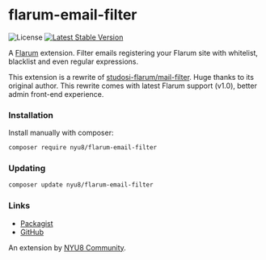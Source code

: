 # flarum-email-filter

![License](https://badgen.net/packagist/license/nyu8/flarum-email-filter) [![Latest Stable Version](https://badgen.net/packagist/v/nyu8/flarum-email-filter)](https://packagist.org/packages/nyu8/flarum-email-filter)

A [Flarum](http://flarum.org) extension. Filter emails registering your Flarum site with whitelist, blacklist and even regular expressions.

This extension is a rewrite of [studosi-flarum/mail-filter](https://github.com/studosi-flarum/mail-filter). Huge thanks to its original author. This rewrite comes with latest Flarum support (v1.0), better admin front-end experience.

### Installation

Install manually with composer:

```sh
composer require nyu8/flarum-email-filter
```

### Updating

```sh
composer update nyu8/flarum-email-filter
```

### Links

- [Packagist](https://packagist.org/packages/nyu8/flarum-email-filter)
- [GitHub](https://github.com/nyu8/flarum-email-filter)

An extension by [NYU8 Community](https://github.com/nyu8).
